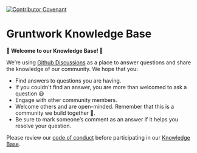 [![Contributor Covenant](https://img.shields.io/badge/Contributor%20Covenant-2.1-4baaaa.svg)](CODE_OF_CONDUCT.md)

# Gruntwork Knowledge Base

**👋 Welcome to our Knowledge Base! 👋**

We’re using [Github Discussions](https://github.com/tnn-gruntwork-io/knowledge-base/discussions) as a place to answer questions and share the knowledge of our community. We hope that you:

- Find answers to questions you are having.
- If you couldn't find an answer, you are more than welcomed to ask a question 😃
- Engage with other community members.
- Welcome others and are open-minded. Remember that this is a community we build together 💪.
- Be sure to mark someone’s comment as an answer if it helps you resolve your question.

Please review our [code of conduct](CODE_OF_CONDUCT.md) before participating in our [Knowledge Base](https://github.com/tnn-gruntwork-io/knowledge-base/discussions).
